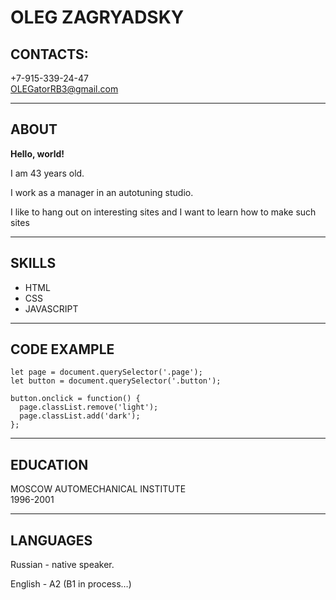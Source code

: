 # OLEG ZAGRYADSKY
## CONTACTS:
+7-915-339-24-47  
<OLEGatorRB3@gmail.com>  
  
  ***

## ABOUT
**Hello, world!**   

I am 43 years old.  
  

I work as a manager in an autotuning studio.  

 I like to hang out on interesting sites and I want to learn how to make such sites
***


  ## SKILLS
* HTML
* CSS
* JAVASCRIPT
***

## CODE EXAMPLE
```
let page = document.querySelector('.page');
let button = document.querySelector('.button');

button.onclick = function() {
  page.classList.remove('light');
  page.classList.add('dark');
};
```
***

## EDUCATION
MOSCOW AUTOMECHANICAL INSTITUTE   
1996-2001
***  



## LANGUAGES
Russian - native speaker.  

English - A2 (B1 in process…)


